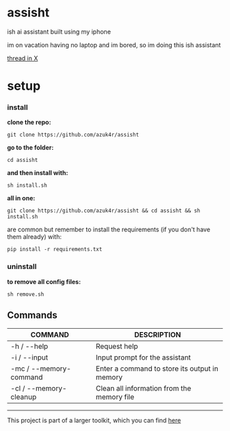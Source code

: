 # assisht
ish ai assistant built using my iphone

im on vacation having no laptop and im bored, so im doing this ish assistant

[thread in X](https://x.com/azuk4r/status/1833123673135358105)

# setup
### install
**clone the repo:**
```
git clone https://github.com/azuk4r/assisht
```
**go to the folder:**
```
cd assisht
```
**and then install with:**
```
sh install.sh
```
**all in one:**
```
git clone https://github.com/azuk4r/assisht && cd assisht && sh install.sh
```
are common but remember to install the requirements (if you don't have them already) with:
```
pip install -r requirements.txt
```

### uninstall
**to remove all config files:** 
```
sh remove.sh
```

## Commands

| COMMAND | DESCRIPTION |
| ------------- | ------------- |
| -h / --help | Request help |
| -i / --input | Input prompt for the assistant |
| -mc / --memory-command | Enter a command to store its output in memory |
| -cl / --memory-cleanup | Clean all information from the memory file |

---

This project is part of a larger toolkit, which you can find [here](https://github.com/azuk4r/ish-toolkit)
